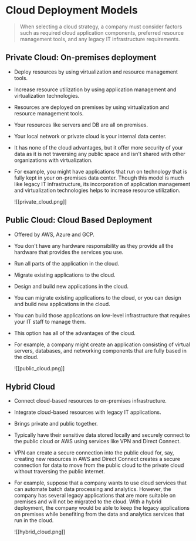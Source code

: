 # Cloud Deployment Models
> When selecting a cloud strategy, a company must consider factors such as required cloud application components, preferred resource management tools, and any legacy IT infrastructure requirements.
## Private Cloud: On-premises deployment
- Deploy resources by using virtualization and resource management tools.
- Increase resource utilization by using application management and virtualization technologies.
- Resources are deployed on premises by using virtualization and resource management tools.
- Your resources like servers and DB are all on premises.
- Your local network or private cloud is your internal data center.
- It has none of the cloud advantages, but it offer more security of your data as it is not traversing any public space and isn't shared with other organizations with virtualization.
- For example, you might have applications that run on technology that is fully kept in your on-premises data center. Though this model is much like legacy IT infrastructure, its incorporation of application management and virtualization technologies helps to increase resource utilization.

	![[private_cloud.png]]

## Public Cloud: Cloud Based Deployment
- Offered by AWS, Azure and GCP.
- You don't have any hardware responsibility as they provide all the hardware that provides the services you use.
- Run all parts of the application in the cloud.
- Migrate existing applications to the cloud.
- Design and build new applications in the cloud.
- You can migrate existing applications to the cloud, or you can design and build new applications in the cloud.
- You can build those applications on low-level infrastructure that requires your IT staff to manage them.
- This option has all of the advantages of the cloud.
- For example, a company might create an application consisting of virtual servers, databases, and networking components that are fully based in the cloud.

	![[public_cloud.png]]

## Hybrid Cloud
- Connect cloud-based resources to on-premises infrastructure.
- Integrate cloud-based resources with legacy IT applications.
- Brings private and public together.
- Typically have their sensitive data stored locally and securely connect to the public cloud or AWS using services like VPN and Direct Connect.
- VPN can create a secure connection into the public cloud for, say, creating new resources in AWS and Direct Connect creates a secure connection for data to move from the public cloud to the private cloud without traversing the public internet.
- For example, suppose that a company wants to use cloud services that can automate batch data processing and analytics. However, the company has several legacy applications that are more suitable on premises and will not be migrated to the cloud. With a hybrid deployment, the company would be able to keep the legacy applications on premises while benefiting from the data and analytics services that run in the cloud.

	![[hybrid_cloud.png]]